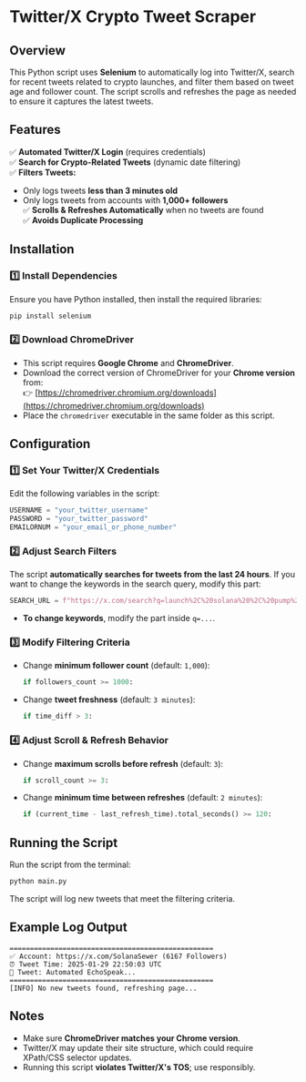 # Twitter/X Crypto Tweet Scraper

## Overview
This Python script uses **Selenium** to automatically log into Twitter/X, search for recent tweets related to crypto launches, and filter them based on tweet age and follower count. The script scrolls and refreshes the page as needed to ensure it captures the latest tweets.

## Features
✅ **Automated Twitter/X Login** (requires credentials)  
✅ **Search for Crypto-Related Tweets** (dynamic date filtering)  
✅ **Filters Tweets:**  
   - Only logs tweets **less than 3 minutes old**  
   - Only logs tweets from accounts with **1,000+ followers**  
✅ **Scrolls & Refreshes Automatically** when no tweets are found  
✅ **Avoids Duplicate Processing**   

## Installation
### 1️⃣ Install Dependencies
Ensure you have Python installed, then install the required libraries:

```sh
pip install selenium
```

### 2️⃣ Download ChromeDriver
- This script requires **Google Chrome** and **ChromeDriver**.
- Download the correct version of ChromeDriver for your **Chrome version** from:  
  👉 [https://chromedriver.chromium.org/downloads](https://chromedriver.chromium.org/downloads)
- Place the `chromedriver` executable in the same folder as this script.

## Configuration
### 1️⃣ **Set Your Twitter/X Credentials**
Edit the following variables in the script:

```python
USERNAME = "your_twitter_username"
PASSWORD = "your_twitter_password"
EMAILORNUM = "your_email_or_phone_number"
```

### 2️⃣ **Adjust Search Filters**
The script **automatically searches for tweets from the last 24 hours**. If you want to change the keywords in the search query, modify this part:

```python
SEARCH_URL = f"https://x.com/search?q=launch%2C%20solana%20%2C%20pump%20fun%20(launch%2C%20OR%20solana%20OR%20%2C%20OR%20pump%20OR%20fun%2C%20OR%20pumpdotfun%2C%20OR%20meme%20OR%20coin%2C%20OR%20meme%2C%20OR%20coin%2C%20OR%20token%2C%20OR%20crypto%2C%20OR%20presale)%20since%3A{yesterday}%20-filter%3Areplies&src=typed_query&f=top"
```
- **To change keywords**, modify the part inside `q=...`.

### 3️⃣ **Modify Filtering Criteria**
- Change **minimum follower count** (default: `1,000`):
  ```python
  if followers_count >= 1000:
  ```
- Change **tweet freshness** (default: `3 minutes`):
  ```python
  if time_diff > 3:
  ```

### 4️⃣ **Adjust Scroll & Refresh Behavior**
- Change **maximum scrolls before refresh** (default: `3`):
  ```python
  if scroll_count >= 3:
  ```
- Change **minimum time between refreshes** (default: `2 minutes`):
  ```python
  if (current_time - last_refresh_time).total_seconds() >= 120:
  ```

## Running the Script
Run the script from the terminal:
```sh
python main.py
```

The script will log new tweets that meet the filtering criteria.

## Example Log Output
```
==================================================
✅ Account: https://x.com/SolanaSewer (6167 Followers)
⏰ Tweet Time: 2025-01-29 22:50:03 UTC
📢 Tweet: Automated EchoSpeak...
==================================================
[INFO] No new tweets found, refreshing page...
```

## Notes
- Make sure **ChromeDriver matches your Chrome version**.
- Twitter/X may update their site structure, which could require XPath/CSS selector updates.
- Running this script **violates Twitter/X's TOS**; use responsibly.

